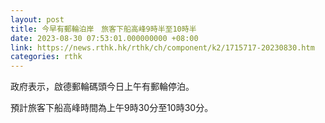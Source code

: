 ```yaml
---
layout: post
title: 今早有郵輪泊岸　旅客下船高峰9時半至10時半
date: 2023-08-30 07:53:01.000000000 +08:00
link: https://news.rthk.hk/rthk/ch/component/k2/1715717-20230830.htm
categories: rthk
---
```


政府表示，啟德郵輪碼頭今日上午有郵輪停泊。

預計旅客下船高峰時間為上午9時30分至10時30分。
